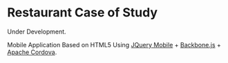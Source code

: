 # Restaurant Case of Study #

Under Development.

Mobile Application Based on HTML5 Using [JQuery Mobile](http://jquerymobile.com/) + [Backbone.js](http://documentcloud.github.com/backbone/) + [Apache Cordova](http://incubator.apache.org/cordova/).